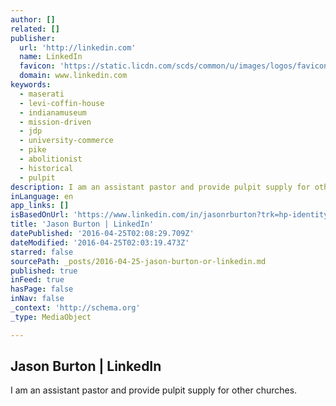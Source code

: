 ```yaml
---
author: []
related: []
publisher:
  url: 'http://linkedin.com'
  name: LinkedIn
  favicon: 'https://static.licdn.com/scds/common/u/images/logos/favicons/v1/favicon.ico'
  domain: www.linkedin.com
keywords:
  - maserati
  - levi-coffin-house
  - indianamuseum
  - mission-driven
  - jdp
  - university-commerce
  - pike
  - abolitionist
  - historical
  - pulpit
description: I am an assistant pastor and provide pulpit supply for other churches.
inLanguage: en
app_links: []
isBasedOnUrl: 'https://www.linkedin.com/in/jasonrburton?trk=hp-identity-photo'
title: 'Jason Burton | LinkedIn'
datePublished: '2016-04-25T02:08:29.709Z'
dateModified: '2016-04-25T02:03:19.473Z'
starred: false
sourcePath: _posts/2016-04-25-jason-burton-or-linkedin.md
published: true
inFeed: true
hasPage: false
inNav: false
_context: 'http://schema.org'
_type: MediaObject

---
```

<article style=""><h1>Jason Burton | LinkedIn</h1><p>I am an assistant pastor and provide pulpit supply for other churches.</p></article>